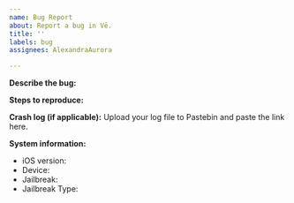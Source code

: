 ```yaml
---
name: Bug Report
about: Report a bug in Vē.
title: ''
labels: bug
assignees: AlexandraAurora

---
```


**Describe the bug:**

**Steps to reproduce:**

**Crash log (if applicable):**
Upload your log file to Pastebin and paste the link here.

**System information:**
- iOS version:
- Device:
- Jailbreak:
- Jailbreak Type:
